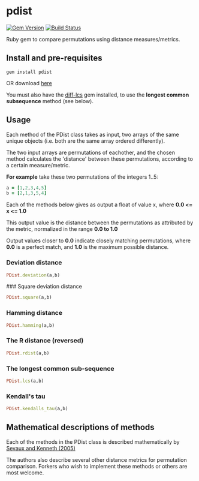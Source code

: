 pdist
=====
[![Gem Version](https://badge.fury.io/rb/pdist.svg)](http://badge.fury.io/rb/pdist)
[![Build Status](https://drone.io/github.com/edwardchalstrey1/pdist/status.png)](https://drone.io/github.com/edwardchalstrey1/pdist/latest)

Ruby gem to compare permutations using distance measures/metrics.

Install and pre-requisites
----

```
gem install pdist
```

OR download [here](http://rubygems.org/gems/pdist)

You must also have the [diff-lcs](http://rubygems.org/gems/diff-lcs) gem installed, to use the **longest common subsequence** method (see below).

Usage
----

Each method of the PDist class takes as input, two arrays of the same unique objects (i.e. both are the same array ordered differently).

The two input arrays are permutations of eachother, and the chosen method calculates the 'distance' between these permutations, according to a certain measure/metric.

**For example** take these two permutations of the integers 1..5:

```ruby
a = [1,2,3,4,5]
b = [2,1,3,5,4]
```

Each of the methods below gives as output a float of value x, where **0.0 <= x <= 1.0**

This output value is the distance between the permutations as attributed by the metric, normalized in the range **0.0 to 1.0**

Output values closer to **0.0** indicate closely matching permutations, where **0.0** is a perfect match, and **1.0** is the maximum possible distance.

### Deviation distance

```ruby
PDist.deviation(a,b)
```

### Square deviation distance

```ruby
PDist.square(a,b)
```

### Hamming distance

```ruby
PDist.hamming(a,b)
```

### The R distance (reversed)

```ruby
PDist.rdist(a,b)
```

### The longest common sub-sequence

```ruby
PDist.lcs(a,b)
```

### Kendall's tau

```ruby
PDist.kendalls_tau(a,b)
```

Mathematical descriptions of methods
----

Each of the methods in the PDist class is described mathematically by [Sevaux and Kenneth (2005)](http://www.researchgate.net/publication/228565454_Permutation_distance_measures_for_memetic_algorithms_with_population_management/file/d912f50a9de08542ff.pdf)

The authors also describe several other distance metrics for permutation comparison. Forkers who wish to implement these methods or others are most welcome.

